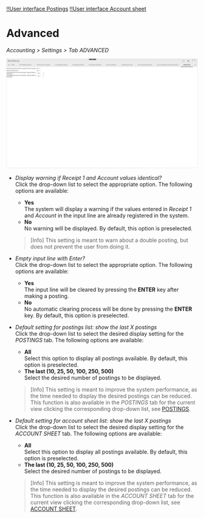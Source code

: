 [!!User interface Postings](./01a_Bookings.md)
[!!User interface Account sheet](./01c_AccountSheet.md)  

# Advanced

*Accounting > Settings > Tab ADVANCED*

![Advanced settings](../../Assets/Screenshots/RetailSuiteAccounting/Settings/Advanced/Advanced.png "[Advanced settings]")

- *Display warning if Receipt 1 and Account values identical?*  
    Click the drop-down list to select the appropriate option. The following options are available:
    - **Yes**   
        The system will display a warning if the values entered in *Receipt 1* and *Account* in the input line are already registered in the system.
    - **No**   
        No warning will be displayed. By default, this option is preselected.

    > [Info] This setting is meant to warn about a double posting, but does not prevent the user from doing it.

- *Empty input line with Enter?*  
    Click the drop-down list to select the appropriate option. The following options are available:
    - **Yes**   
        The input line will be cleared by pressing the **ENTER** key after making a posting.
    - **No**   
        No automatic clearing process will be done by pressing the **ENTER** key. By default, this option is preselected.

- *Default setting for postings list: show the last X postings*  
    Click the drop-down list to select the desired display setting for the *POSTINGS* tab. The following options are available:  
    - **All**  
        Select this option to display all postings available. By default, this option is preselected.
    - **The last (10, 25, 50, 100, 250, 500)**  
        Select the desired number of postings to be displayed.

    > [Info] This setting is meant to improve the system performance, as the time needed to display the desired postings can be reduced. This function is also available in the *POSTINGS* tab for the current view clicking the corresponding drop-down list, see [POSTINGS](./01a_Bookings.md).  

- *Default setting for account sheet list: show the last X postings*  
    Click the drop-down list to select the desired display setting for the *ACCOUNT SHEET* tab. The following options are available:  
    - **All**  
        Select this option to display all postings available. By default, this option is preselected.
    - **The last (10, 25, 50, 100, 250, 500)**  
        Select the desired number of postings to be displayed.

    > [Info] This setting is meant to improve the system performance, as the time needed to display the desired postings can be reduced. This function is also available in the *ACCOUNT SHEET* tab for the current view clicking the corresponding drop-down list, see [ACCOUNT SHEET](./01c_AccountSheet.md).  
